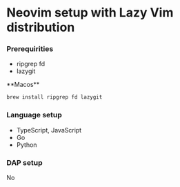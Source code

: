 # Neovim setup with Lazy Vim distribution

### Prerequirities

- ripgrep fd
- lazygit

\*\*Macos\*\*

```bash
brew install ripgrep fd lazygit
```

### Language setup

- TypeScript, JavaScript
- Go
- Python

### DAP setup

No
